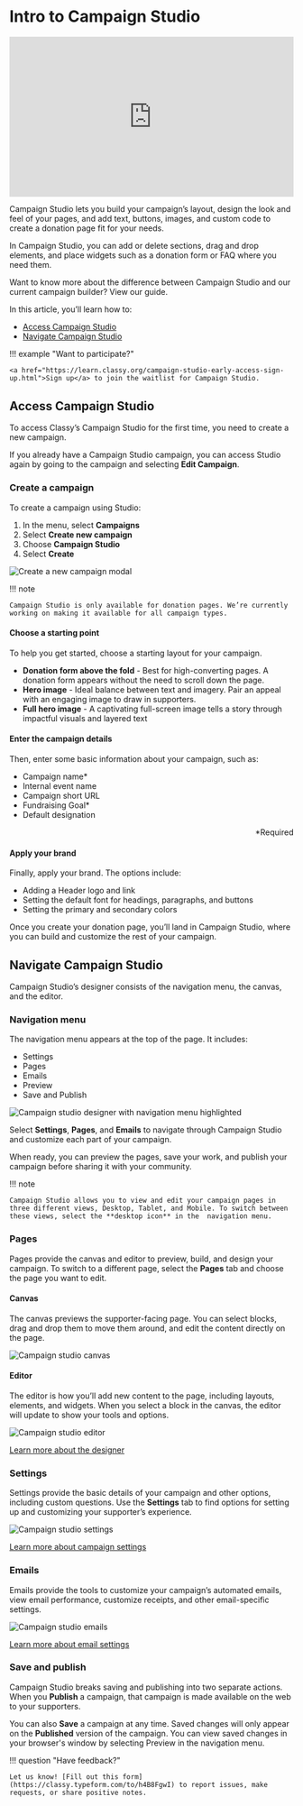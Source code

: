 # Intro to Campaign Studio

<div class="wistia_responsive_padding" style="padding:56.25% 0 0 0;position:relative;"><div class="wistia_responsive_wrapper" style="height:100%;left:0;position:absolute;top:0;width:100%;"><iframe src="https://fast.wistia.net/embed/iframe/mny80k51o3?seo=true&videoFoam=true" title="Introduction to Campaign Studio Video" allow="autoplay; fullscreen" allowtransparency="true" frameborder="0" scrolling="no" class="wistia_embed" name="wistia_embed" msallowfullscreen width="100%" height="100%"></iframe></div></div>
<script src="https://fast.wistia.net/assets/external/E-v1.js" async></script>

Campaign Studio lets you build your campaign’s layout, design the look and feel of your pages, and add text, buttons, images, and custom code to create a donation page fit for your needs.

In Campaign Studio, you can add or delete sections, drag and drop elements, and place widgets such as a donation form or FAQ where you need them.

Want to know more about the difference between Campaign Studio and our current campaign builder? <span id="campaign-studio-feature-matrix">View our guide</span>.

In this article, you’ll learn how to:

- [Access Campaign Studio](#access-campaign-studio)
- [Navigate Campaign Studio](#navigate-campaign-studio)

!!! example "Want to participate?"

    <a href="https://learn.classy.org/campaign-studio-early-access-sign-up.html">Sign up</a> to join the waitlist for Campaign Studio.

## Access Campaign Studio

To access Classy’s Campaign Studio for the first time, you need to create a new campaign.

If you already have a Campaign Studio campaign, you can access Studio again by going to the campaign and selecting **Edit Campaign**.

### Create a campaign

To create a campaign using Studio:

1. In the menu, select **Campaigns**
2. Select **Create new campaign**
3. Choose **Campaign Studio**
4. Select **Create**

![Create a new campaign modal](assets/campaign-studio/cs-create-campaign.png)

!!! note

    Campaign Studio is only available for donation pages. We’re currently working on making it available for all campaign types.

#### Choose a starting point

To help you get started, choose a starting layout for your campaign.

- **Donation form above the fold** - Best for high-converting pages. A donation form appears without the need to scroll down the page.
- **Hero image** - Ideal balance between text and imagery. Pair an appeal with an engaging image to draw in supporters.
- **Full hero image** - A captivating full-screen image tells a story through impactful visuals and layered text

#### Enter the campaign details

Then, enter some basic information about your campaign, such as:

- Campaign name\*
- Internal event name
- Campaign short URL
- Fundraising Goal\*
- Default designation

<p style="text-align: right">
*Required</p>

#### Apply your brand

Finally, apply your brand. The options include:

- Adding a Header logo and link
- Setting the default font for headings, paragraphs, and buttons
- Setting the primary and secondary colors

Once you create your donation page, you’ll land in Campaign Studio, where you can build and customize the rest of your campaign.

## Navigate Campaign Studio

Campaign Studio’s designer consists of the navigation menu, the canvas, and the editor.

### Navigation menu

The navigation menu appears at the top of the page. It includes:

- Settings
- Pages
- Emails
- Preview
- Save and Publish

![Campaign studio designer with navigation menu highlighted](assets/campaign-studio/cs-campaign-studio-nav-menu-overlay.png)

Select **Settings**, **Pages**, and **Emails** to navigate through Campaign Studio and customize each part of your campaign.

When ready, you can preview the pages, save your work, and publish your campaign before sharing it with your community.

!!! note

    Campaign Studio allows you to view and edit your campaign pages in three different views, Desktop, Tablet, and Mobile. To switch between these views, select the **desktop icon** in the  navigation menu.

### Pages

Pages provide the canvas and editor to preview, build, and design your campaign. To switch to a different page, select the **Pages** tab and choose the page you want to edit.

#### Canvas

The canvas previews the supporter-facing page. You can select blocks, drag and drop them to move them around, and edit the content directly on the page.

![Campaign studio canvas](assets/campaign-studio/cs-campaign-studio-canvas-overlay.png)

#### Editor

The editor is how you’ll add new content to the page, including layouts, elements, and widgets. When you select a block in the canvas, the editor will update to show your tools and options.

![Campaign studio editor](assets/campaign-studio/cs-campaign-studio-editor-overlay.png)

[Learn more about the designer](intro-to-the-designer.md)

### Settings

Settings provide the basic details of your campaign and other options, including custom questions. Use the **Settings** tab to find options for setting up and customizing your supporter’s experience.

![Campaign studio settings](assets/campaign-studio/cs-settings.png)

[Learn more about campaign settings](settings.md)

### Emails

Emails provide the tools to customize your campaign’s automated emails, view email performance, customize receipts, and other email-specific settings.

![Campaign studio emails](assets/campaign-studio/cs-emails.png)

[Learn more about email settings](email-studio.md)

### Save and publish

Campaign Studio breaks saving and publishing into two separate actions. When you **Publish** a campaign, that campaign is made available on the web to your supporters.

You can also **Save** a campaign at any time. Saved changes will only appear on the **Published** version of the campaign. You can view saved changes in your browser's window by selecting Preview in the navigation menu.

!!! question "Have feedback?"

    Let us know! [Fill out this form](https://classy.typeform.com/to/h4B8FgwI) to report issues, make requests, or share positive notes.
